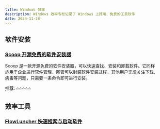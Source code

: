 ```yaml
---
title: Windows 效率
description: Windows 效率专栏记录了 Windows 上好用、免费的工具软件
date: 2024-11-28
---
```


## 软件安装

### [Scoop 开源免费的软件安装器](/apps/scoop.html)

Scoop 是一款开源免费的软件安装器，可以快速查找、安装和卸载软件。它同样适用于企业进行软件管理，网管可以封装软件安装过程，其他用户无须关注下载、病毒等问题，只需要一条命令即可进行安装。

推荐: ⭐⭐⭐⭐⭐

## 效率工具

### [FlowLuncher 快速搜索与启动软件]()
